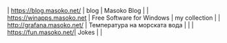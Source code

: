 | https://blog.masoko.net/ | blog | Masoko Blog |
| https://winapps.masoko.net | Free Software for Windows | my collection |
| http://grafana.masoko.net/ | Температура на морската вода | |
| https://fun.masoko.net/| Jokes | |